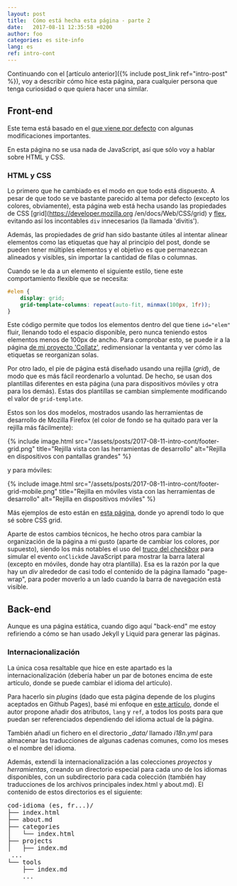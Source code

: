 ```yaml
---
layout: post
title:  Cómo está hecha esta página - parte 2
date:	2017-08-11 12:35:58 +0200
author: foo
categories: es site-info
lang: es
ref: intro-cont
---
```


Continuando con el [artículo anterior]({% include post_link ref="intro-post" %}),
voy a describir cómo hice esta página, para cualquier persona que tenga curiosidad o
que quiera hacer una similar.

## Front-end

Este tema está basado en el [que viene por defecto](https://github.com/jekyll/minima) con
algunas modificaciones importantes.

En esta página no se usa nada de JavaScript, así que sólo voy a hablar sobre HTML y CSS.

### HTML y CSS

Lo primero que he cambiado es el modo en que todo está dispuesto. A pesar de que todo
se ve bastante parecido al tema por defecto (excepto los colores, obviamente), esta
página web está hecha usando las propiedades de CSS [grid](https://developer.mozilla.org
/en/docs/Web/CSS/grid) y [flex](https://developer.mozilla.org/en/docs/Web/CSS/flex),
evitando así los incontables `div` innecesarios (la llamada 'divitis').

Además, las propiedades de _grid_ han sido bastante útiles al intentar alinear elementos
como las etiquetas que hay al principio del post, donde se pueden tener múltiples
elementos y el objetivo es que permanezcan alineados y visibles, sin importar la cantidad
de filas o columnas.

Cuando se le da a un elemento el siguiente estilo, tiene este comportamiento flexible que
se necesita:

```css
#elem {
	display: grid;
	grid-template-columns: repeat(auto-fit, minmax(100px, 1fr));
}
```

Este código permite que todos los elementos dentro del que tiene `id="elem"` fluir,
llenando todo el espacio disponible, pero nunca teniendo estos elementos menos de 100px
de ancho. Para comprobar esto, se puede ir a la página [de mi proyecto 'Collatz'](
/es/projects/toy/collatz), redimensionar la ventanta y ver cómo las etiquetas se
reorganizan solas.


Por otro lado, el pie de página está diseñado usando una rejilla (_grid_), de modo que
es más fácil reordenarlo a voluntad. De hecho, se usan dos plantillas diferentes en esta
página (una para dispositivos móviles y otra para los demás). Estas dos plantillas se
cambian simplemente modificando el valor de `grid-template`.

Estos son los dos modelos, mostrados usando las herramientas de desarrollo de Mozilla
Firefox (el color de fondo se ha quitado para ver la rejilla más fácilmente):

{% include image.html
	src="/assets/posts/2017-08-11-intro-cont/footer-grid.png"
	title="Rejilla vista con las herramientas de desarrollo"
	alt="Rejilla en dispositivos con pantallas grandes"
%}

y para móviles:

{% include image.html
	src="/assets/posts/2017-08-11-intro-cont/footer-grid-mobile.png"
	title="Rejilla en móviles vista con las herramientas de desarrollo"
	alt="Rejilla en dispositivos móviles"
%}


Más ejemplos de esto están en [esta página](https://gridbyexample.com/learn/), donde yo
aprendí todo lo que sé sobre CSS grid.


Aparte de estos cambios técnicos, he hecho otros para cambiar la organización de la
página a mi gusto (aparte de cambiar los colores, por supuesto), siendo los más notables
el uso del [truco del _checkbox_](https://stackoverflow.com/a/32721572) para simular el
evento `onClick`de JavaScript para mostrar la barra lateral (excepto en móviles, donde
hay otra plantilla). Esa es la razón por la que hay un _div_ alrededor de casi todo el
contenido de la página llamado "page-wrap", para poder moverlo a un lado cuando la
barra de navegación está visible.


## Back-end

Aunque es una página estática, cuando digo aquí "back-end" me estoy refiriendo a cómo
se han usado Jekyll y Liquid para generar las páginas.

### Internacionalización

La única cosa resaltable que hice en este apartado es la internacionalización (debería
haber un par de botones encima de este artículo, donde se puede cambiar el idioma del
artículo).

Para hacerlo sin _plugins_ (dado que esta página depende de los plugins aceptados en
Github Pages), basé mi enfoque en
[este artículo](https://www.sylvaindurand.org/making-jekyll-multilingual/), donde el
autor propone añadir dos atributos, `lang` y `ref`, a todos los posts para que puedan ser
referenciados dependiendo del idioma actual de la página.

También añadí un fichero en el directorio *_data/* llamado *i18n.yml* para almacenar las
traducciones de algunas cadenas comunes, como los meses o el nombre del idioma.


Además, extendí la internacionalización a las colecciones _proyectos_ y _herramientas_,
creando un directorio especial para cada uno de los idiomas disponibles, con un
subdirectorio para cada colección (también hay traducciones de los archivos principales
index.html y about.md). El contenido de estos directorios es el siguiente:
<pre>
cod-idioma (es, fr...)/
├── index.html
├── about.md
├── categories
│   └── index.html
├── projects
│   ├── index.md
 ...
└── tools
    ├── index.md
    ...
</pre>
